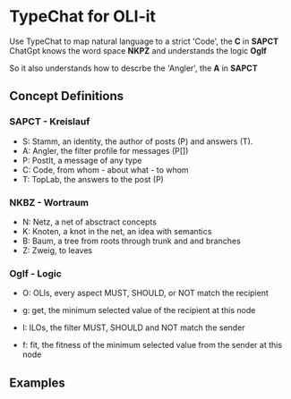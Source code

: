 # TypeChat for OLI-it

Use TypeChat to map natural language to a strict 'Code', the **C** in **SAPCT**
ChatGpt knows the word space **NKPZ** and understands the logic **OgIf**

So it also understands how to descrbe the 'Angler', the **A** in **SAPCT**

## Concept Definitions

### SAPCT - Kreislauf

- S: Stamm, an identity, the author of posts (P) and answers (T).
- A: Angler, the filter profile for messages (P[])
- P: PostIt, a message of any type
- C: Code, from whom - about what - to whom
- T: TopLab, the answers to the post (P)

### NKBZ - Wortraum

- N: Netz, a net of absctract concepts
- K: Knoten, a knot in the net, an idea with semantics
- B: Baum, a tree from roots through trunk and and branches
- Z: Zweig, to leaves

### OgIf - Logic

- O: OLIs, every aspect MUST, SHOULD, or NOT match the recipient
- g: get, the minimum selected value of the recipient at this node

- I: ILOs, the filter MUST, SHOULD and NOT match the sender
- f: fit, the fitness of the minimum selected value from the sender at this node

## Examples

